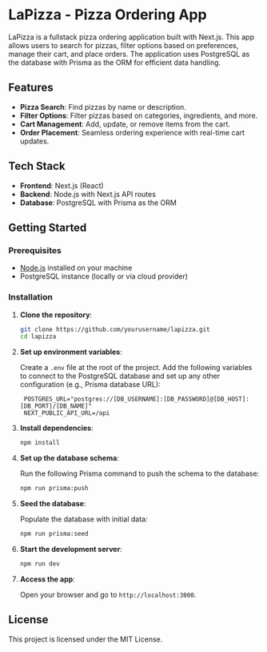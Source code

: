 # LaPizza - Pizza Ordering App

LaPizza is a fullstack pizza ordering application built with Next.js. This app allows users to search for pizzas, filter options based on preferences, manage their cart, and place orders. The application uses PostgreSQL as the database with Prisma as the ORM for efficient data handling.

## Features

- **Pizza Search**: Find pizzas by name or description.
- **Filter Options**: Filter pizzas based on categories, ingredients, and more.
- **Cart Management**: Add, update, or remove items from the cart.
- **Order Placement**: Seamless ordering experience with real-time cart updates.

## Tech Stack

- **Frontend**: Next.js (React)
- **Backend**: Node.js with Next.js API routes
- **Database**: PostgreSQL with Prisma as the ORM

## Getting Started

### Prerequisites

- [Node.js](https://nodejs.org/) installed on your machine
- PostgreSQL instance (locally or via cloud provider)

### Installation

1. **Clone the repository**:

   ```bash
   git clone https://github.com/yourusername/lapizza.git
   cd lapizza
   ```

2. **Set up environment variables**:

   Create a `.env` file at the root of the project. Add the following variables to connect to the PostgreSQL database and set up any other configuration (e.g., Prisma database URL):

   ```plaintext
    POSTGRES_URL="postgres://[DB_USERNAME]:[DB_PASSWORD]@[DB_HOST]:[DB_PORT]/[DB_NAME]"
    NEXT_PUBLIC_API_URL=/api
   ```

3. **Install dependencies**:

   ```bash
   npm install
   ```

4. **Set up the database schema**:

   Run the following Prisma command to push the schema to the database:

   ```bash
   npm run prisma:push
   ```

5. **Seed the database**:

   Populate the database with initial data:

   ```bash
   npm run prisma:seed
   ```

6. **Start the development server**:

   ```bash
   npm run dev
   ```

7. **Access the app**:

   Open your browser and go to `http://localhost:3000`.

## License

This project is licensed under the MIT License.
